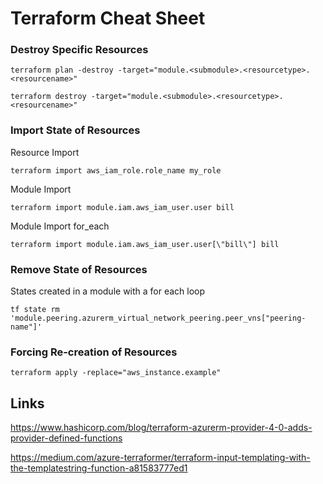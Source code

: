 # Terraform Cheat Sheet

### Destroy Specific Resources

    terraform plan -destroy -target="module.<submodule>.<resourcetype>.<resourcename>"

    terraform destroy -target="module.<submodule>.<resourcetype>.<resourcename>"

### Import State of Resources

Resource Import

    terraform import aws_iam_role.role_name my_role

Module Import

    terraform import module.iam.aws_iam_user.user bill

Module Import for_each

    terraform import module.iam.aws_iam_user.user[\"bill\"] bill    

### Remove State of Resources

States created in a module with a for each loop

    tf state rm 'module.peering.azurerm_virtual_network_peering.peer_vns["peering-name"]'


### Forcing Re-creation of Resources

    terraform apply -replace="aws_instance.example"


## Links

https://www.hashicorp.com/blog/terraform-azurerm-provider-4-0-adds-provider-defined-functions
  
https://medium.com/azure-terraformer/terraform-input-templating-with-the-templatestring-function-a81583777ed1 
